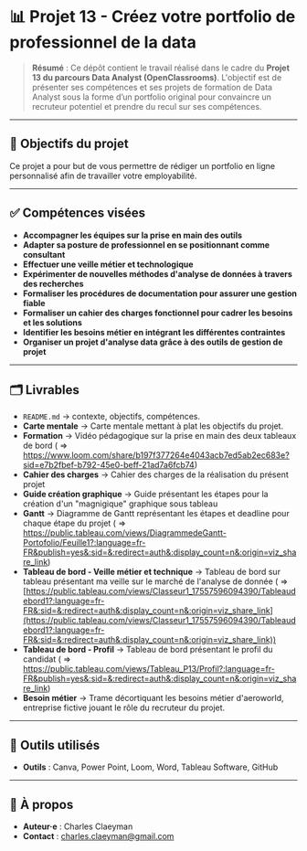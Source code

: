 # 📊 Projet 13 - Créez votre portfolio de professionnel de la data

> **Résumé** : Ce dépôt contient le travail réalisé dans le cadre du **Projet 13 du parcours Data Analyst (OpenClassrooms)**.
L'objectif est de présenter ses compétences et ses projets de formation de Data Analyst sous la forme d’un portfolio original pour convaincre un recruteur potentiel et prendre du recul sur ses compétences. 

---

## 🎯 Objectifs du projet
Ce projet a pour but de vous permettre de rédiger un portfolio en ligne personnalisé afin de travailler votre employabilité. 

---

## ✅ Compétences visées
- **Accompagner les équipes sur la prise en main des outils**
- **Adapter sa posture de professionnel en se positionnant comme consultant**
- **Effectuer une veille métier et technologique**
- **Expérimenter de nouvelles méthodes d'analyse de données à travers des recherches**
- **Formaliser les procédures de documentation pour assurer une gestion fiable**
- **Formaliser un cahier des charges fonctionnel pour cadrer les besoins et les solutions**
- **Identifier les besoins métier en intégrant les différentes contraintes**
- **Organiser un projet d'analyse data grâce à des outils de gestion de projet**
---

## 🗂️ Livrables
- `README.md` → contexte, objectifs, compétences.  
- **Carte mentale** → Carte mentale mettant à plat les objectifs du projet. 
- **Formation** → Vidéo pédagogique sur la prise en main des deux tableaux de bord ( => https://www.loom.com/share/b197f377264e4043acb7ed5ab2ec683e?sid=e7b2fbef-b792-45e0-beff-21ad7a6fcb74)
- **Cahier des charges** → Cahier des charges de la réalisation du présent projet
- **Guide création graphique** → Guide présentant les étapes pour la création d'un "magnigique" graphique sous tableau
- **Gantt** → Diagramme de Gantt représentant les étapes et deadline pour chaque étape du projet
    ( => https://public.tableau.com/views/DiagrammedeGantt-Portofolio/Feuille1?:language=fr-FR&publish=yes&:sid=&:redirect=auth&:display_count=n&:origin=viz_share_link)
- **Tableau de bord - Veille métier et technique** → Tableau de bord sur tableau présentant ma veille sur le marché de l'analyse de donnée ( => [https://public.tableau.com/views/Classeur1_17557596094390/Tableaudebord1?:language=fr-FR&:sid=&:redirect=auth&:display_count=n&:origin=viz_share_link](https://public.tableau.com/views/Classeur1_17557596094390/Tableaudebord1?:language=fr-FR&:sid=&:redirect=auth&:display_count=n&:origin=viz_share_link))
- **Tableau de bord - Profil** → Tableau de bord présentant le profil du candidat ( => https://public.tableau.com/views/Tableau_P13/Profil?:language=fr-FR&publish=yes&:sid=&:redirect=auth&:display_count=n&:origin=viz_share_link)
- **Besoin métier** → Trame décortiquant les besoins métier d'aeroworld, entreprise fictive jouant le rôle du recruteur du projet.

---

## 🧰 Outils utilisés
- **Outils** : Canva, Power Point, Loom, Word, Tableau Software, GitHub
---

## 👤 À propos
- **Auteur·e** : Charles Claeyman
- **Contact** : charles.claeyman@gmail.com
